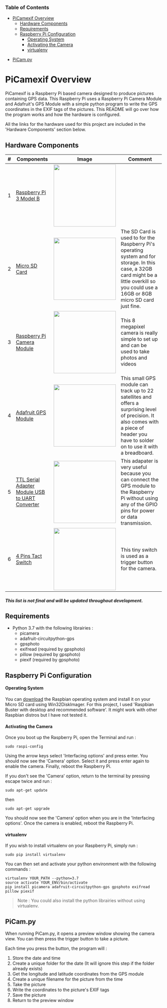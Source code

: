 ### Table of Contents
- [PiCamexif Overview](#PiCamexif-Overview)
  * [Hardware Components](#Hardware-Components)
  * [Requirements](#Requirements)
  * [Raspberry Pi Configuration](#Raspberry-Pi-Configuration)
    * [Operating System](#Operating-System)
    * [Activating the Camera](#Activating-the-Camera)
    * [virtualenv](#virtualenv)

* [PiCam.py](#PiCampy)


# PiCamexif Overview
PiCamexif is a Raspberry Pi based camera designed to produce pictures containing GPS data. This Raspberry Pi uses a Raspberry Pi Camera Module and Adafruit's GPS Module with a simple python program to write the GPS coordinates in the EXIF tags of the pictures.
This README will go over how the program works and how the hardware is configured. 

All the links for the hardware used for this project are included in the 'Hardware Components' section below. 

## Hardware Components

| # | Components | Image | Comment |
| --- | --- | --- | --- |
| 1 | [Raspberry Pi 3 Model B](https://www.raspberrypi.org/products/raspberry-pi-3-model-b/) | <img src="https://www.raspberrypi.org/homepage-9df4b/static/0ac033e17962a041a898d92057e60def/052d8/67d8fcc5b2796665a45f61a2e8a5bb7f10cdd3f5_raspberry-pi-3-1-1619x1080.jpg" width="200"> | |
| 2 | [Micro SD Card](https://www.samsung.com/us/computing/memory-storage/memory-cards/microsdhc-evo-plus-memory-card-w--adapter-32gb--2017-model--mb-mc32ga-am/) | <img src="https://image-us.samsung.com/SamsungUS/home/computing/memory-and-storage/memory-cards/pd/mb-mc32ga-am/gallery-v2/MB-MC32GA_001_Front_red.jpg?$product-details-jpg$" width="200"> | The SD Card is used to for the Raspberry Pi's operating system and for storage. In this case, a 32GB card might be a little overkill so you could use a 16GB or 8GB micro SD card just fine. |    
| 3 | [Raspberry Pi Camera Module](https://www.raspberrypi.org/products/camera-module-v2/) | <img src="https://ae01.alicdn.com/kf/HTB1UmwlgwMPMeJjy1Xbq6AwxVXar/Raspberry-Pi-Camera-Module-V2-Original-RPI-3-Camera-Official-camera-V2-8MP-1080P30.jpg" width="200"> | This 8 megapixel camera is really simple to set up and can be used to take photos and videos | 
| 4 | [Adafruit GPS Module](https://www.adafruit.com/product/746) | <img src="https://external-content.duckduckgo.com/iu/?u=http%3A%2F%2Fimages.esellerpro.com%2F2457%2FI%2F31%2Fadafruit-ultimate-gps-breakout.jpg&f=1&nofb=1" width="200"> | This small GPS module can track up to 22 satellites and offers a surprising level of precision. It also comes with a piece of header you have to solder on to use it with a breadboard. |
| 5 | [TTL Serial Adapter Module USB to UART Converter](https://www.aliexpress.com/item/32774943192.html) | <img src="https://external-content.duckduckgo.com/iu/?u=http%3A%2F%2Fimg.dxcdn.com%2Fproductimages%2Fsku_443779_1.jpg&f=1&nofb=1" width="200"> | This adapater is very useful because you can connect the GPS module to the Raspberry Pi without using any of the GPIO pins for power or data transmission. |
| 6 | [4 Pins Tact Switch](https://grobotronics.com/tact-switch-6x6mm-5mm-4pins.html) | <img src="https://grobotronics.com/images/thumbnails/350/350/detailed/1/Tact_Switch__48812_zoom.jpg" width="200"> | This tiny switch is used as a trigger button for the camera. |

##### This list is not final and will be updated throughout development.

## Requirements
* Python 3.7 with the following librairies :
  - picamera
  - adafruit-circuitpython-gps
  - gpsphoto
  - exifread (required by gpsphoto)
  - pillow (required by gpsphoto)
  - piexif (required by gpsphoto)
  
## Raspberry Pi Configuration

#### Operating System
You can [download](https://www.raspberrypi.org/downloads/raspbian/) the Raspbian operating system and install it on your Micro SD card using Win32DiskImager. For this project, I used 'Raspbian Buster with desktop and recommended software'. It might work with other Raspbian distros but I have not tested it. 

#### Activating the Camera

Once you boot up the Raspberry Pi, open the Terminal and run :
```shell
sudo raspi-config
```
Using the arrow keys select 'Interfacing options' and press enter. You should now see the 'Camera' option. Select it and press enter again to enable the camera. Finally, reboot the Raspberry Pi.

If you don't see the 'Camera' option, return to the terminal by pressing escape  twice and run :
```shell
sudo apt-get update
```
then

```shell
sudo apt-get upgrade
```
You should now see the 'Camera' option when you are in the 'Interfacing options'. Once the camera is enabled, reboot the Raspberry Pi.

#### virtualenv

If you wish to install virtualenv on your Raspberry Pi, simply run :
```shell
sudo pip install virtualenv
```
You can then set and activate your python environment with the following commands :
```shell
virtualenv YOUR_PATH --python=3.7
source activate YOUR_ENV/bin/activate
pip install picamera adafruit-circuitpython-gps gpsphoto exifread pillow piexif
```
> Note : You could also install the python librairies without using virtualenv.

## PiCam.py
When running PiCam.py, it opens a preview window showing the camera view. You can then press the trigger button to take a picture.

Each time you press the button, the program will :
  1. Store the date and time
  2. Create a unique folder for the date (It will ignore this step if the folder already exists)
  3. Get the longitude and latitude coordinates from the GPS module
  4. Create a unique filename for the picture from the time
  5. Take the picture
  6. Write the coordinates to the picture's EXIF tags
  7. Save the picture
  8. Return to the preview window
  
  

